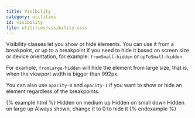 ```yaml
---
title: Visibility
category: utilities
id: visibility
file: utilities/visibility.scss
---
```


Visibility classes let you show or hide elements. You can use it from a breakpoint, or up to a breakpoint if you need to hide it based on screen size or device orientation, for example:
`fromSmall-hidden` or `upToSmall-hidden`.

For example, `fromLarge-hidden` will hide the element from large size, that is, when the viewport width is bigger than 992px.

You can also use `opacity-0` and `opacity-1` if you want to show or hide an element regardless of the breakpoints.


{% example html %}
<span class='fromMedium-hidden'>Hidden on medium up</span>
<span class='upToSmall-hidden'>Hidden on small down</span>
<span class='fromLarge-hidden'>Hidden on large up</span>
<span class='opacity-1'>Always shown, change it to 0 to hide it</span>
{% endexample %}
